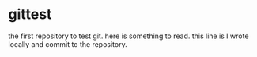 # gittest
the first repository to test git.
here is something to read.
this line is I wrote locally and commit to the repository.
